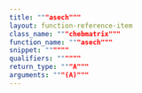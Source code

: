 ```yaml
---
title: """asech"""
layout: function-reference-item
class_name: """chebmatrix"""
function_name: """asech"""
snippet: """"""
qualifiers: """"""
return_type: """A"""
arguments: """(A)"""
---
```


